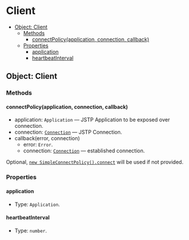 # Client

- [Object: Client](#object-client)
  - [Methods](#methods)
    - [connectPolicy(application, connection, callback)](#connectpolicyapplication-connection-callback)
  - [Properties](#properties)
    - [application](#application)
    - [heartbeatInterval](#heartbeatinterval)

## Object: Client

### Methods

#### connectPolicy(application, connection, callback)

- application: `Application` — JSTP Application to be exposed over connection.
- connection: [`Connection`](./connection.md#class-connection) —
  JSTP Connection.
- callback(error, connection)
  - error: `Error`.
  - connection: [`Connection`](./connection.md#class-connection) —
    established connection.

Optional,
[`new SimpleConnectPolicy().connect`](./simple-connect-policy.md#connectapp-connection-callback)
will be used if not provided.

### Properties

#### application

- Type: `Application`.

#### heartbeatInterval

- Type: `number`.
